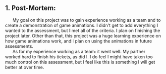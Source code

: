 ## 1. Post-Mortem:  
&nbsp;&nbsp;&nbsp;&nbsp;&nbsp;&nbsp;My goal on this project was to gain experience working as a team and to create a demonstration of game animations. I didn't get to add everything I wanted to the assessment, but I met all of the criteria. I plan on finishing the project later. Other than that, this project was a huge learning experience on how game animations work, and I plan on using the animations in future assessments.  
&nbsp;&nbsp;&nbsp;&nbsp;&nbsp;&nbsp;As for my experience working as a team: it went well. My partner worked hard to finish his tickets, as did I. I do feel I might have taken too much control on this assessment, but I feel like this is something I will get better at over time. 